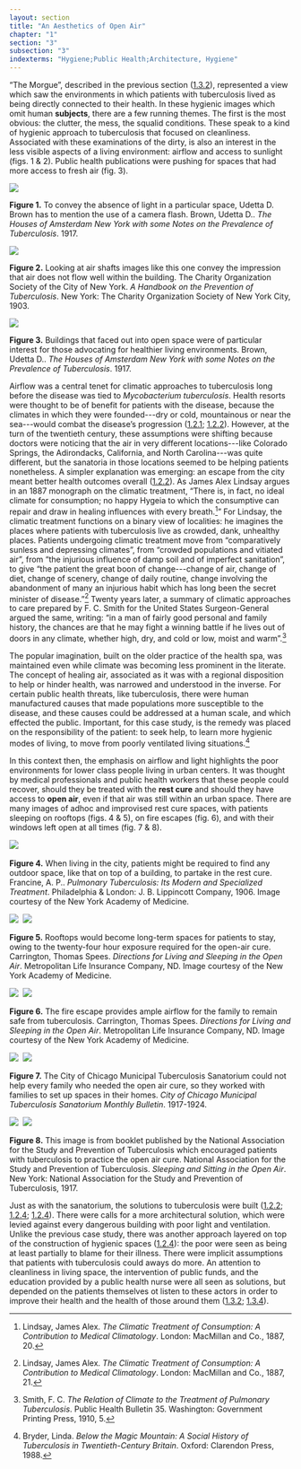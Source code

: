 ```yaml
---
layout: section
title: "An Aesthetics of Open Air"
chapter: "1"
section: "3"
subsection: "3"
indexterms: "Hygiene;Public Health;Architecture, Hygiene"
---
```


“The Morgue”, described in the previous section (<a href="{{ site.baseurl }}/dissertation/1_3_2}}">1.3.2</a>), represented a view which saw the environments in which patients with tuberculosis lived as being directly connected to their health. In these hygienic images which omit human <span data-tooltip aria-haspopup="true" class="has-tip" data-disable-hover="false" tabindex="1" title="I use the term 'research subject' to refer to a specific relationship between a researcher and the person or people they research. The 'subject' is a pun on the monarchal subject, someone who has no agency under the spectacular power of the sovereign. In this relationship, the researcher has power over their research subject to define and describe the person within a set knowledge system."><b>subjects</b></span>, there are a few running themes. The first is the most obvious: the clutter, the mess, the squalid conditions. These speak to a kind of hygienic approach to tuberculosis that focused on cleanliness. Associated with these examinations of the dirty, is also an interest in the less visible aspects of a living environment: airflow and access to sunlight (figs. 1 & 2). Public health publications were pushing for spaces that had more access to fresh air (fig. 3).

<div class="card float-right half-width-image"><img id="Brown_TheHousesofAmsterdamNewYo_1917_56" src="{{ site.baseurl }}/assets/img/Brown_TheHousesofAmsterdamNewYo_1917_56.jpg">

**Figure 1.** To convey the absence of light in a particular space, Udetta D. Brown has to mention the use of a camera flash. Brown, Udetta D.. *The Houses of Amsterdam New York with some Notes on the Prevalence of Tuberculosis*. 1917.

<img id="CharityOrganiza_AHandbookonthePreventiono_1903_351" src="{{ site.baseurl }}/assets/img/CharityOrganiza_AHandbookonthePreventiono_1903_351.jpg">

**Figure 2.** Looking at air shafts images like this one convey the impression that air does not flow well within the building. The Charity Organization Society of the City of New York. *A Handbook on the Prevention of Tuberculosis*. New York: The Charity Organization Society of New York City, 1903.

<img id="Brown_TheHousesofAmsterdamNewYo_1917_62" src="{{ site.baseurl }}/assets/img/Brown_TheHousesofAmsterdamNewYo_1917_62.jpg">

**Figure 3.** Buildings that faced out into open space were of particular interest for those advocating for healthier living environments. Brown, Udetta D.. *The Houses of Amsterdam New York with some Notes on the Prevalence of Tuberculosis*. 1917.

</div>

Airflow was a central tenet for climatic approaches to tuberculosis long before the disease was tied to *Mycobacterium tuberculosis*. Health resorts were thought to be of benefit for patients with the disease, because the climates in which they were founded---dry or cold, mountainous or near the sea---would combat the disease’s progression (<a href="{{ site.baseurl }}/dissertation/1_2_1}}">1.2.1</a>; <a href="{{ site.baseurl }}/dissertation/1_2_2}}">1.2.2</a>).  However, at the turn of the twentieth century, these assumptions were shifting because doctors were noticing that the air in very different locations---like Colorado Springs, the Adirondacks,  California, and North Carolina---was quite different, but the sanatoria in those locations seemed to be helping patients nonetheless. A simpler explanation was emerging: an escape from the city meant better health outcomes overall (<a href="{{ site.baseurl }}/dissertation/1_2_2}}">1.2.2</a>). As James Alex Lindsay argues in an 1887 monograph on the climatic treatment, “There is, in fact, no ideal climate for consumption; no happy Hygeia to which the consumptive can repair and draw in healing influences with every breath.[^fn1]” For Lindsay, the climatic treatment functions on a binary view of localities: he imagines the places where patients with tuberculosis live as crowded, dank, unhealthy places. Patients undergoing climatic treatment move from “comparatively sunless and depressing climates”, from “crowded populations and vitiated air”, from “the injurious influence of damp soil and of imperfect sanitation”, to give “the patient the great boon of change---change of air, change of diet, change of scenery, change of daily routine, change involving the abandonment of many an injurious habit which has long been the secret minister of disease.”[^fn2] Twenty years later, a summary of climatic approaches to care prepared by F. C. Smith for the United States Surgeon-General argued the same, writing: “in a man of fairly good personal and family history, the chances are that he may fight a winning battle if he lives out of doors in any climate, whether high, dry, and cold or low, moist and warm”.[^fn3]

The popular imagination, built on the older practice of the health spa, was maintained even while climate was becoming less prominent in the literate. The concept of healing air, associated as it was with a regional disposition to help or hinder health, was narrowed and understood in the inverse. For certain public health threats, like tuberculosis, there were human manufactured causes that made populations more susceptible to the disease, and these causes could be addressed at a human scale, and which effected the public. Important, for this case study, is the remedy was placed on the responsibility of the patient: to seek help, to learn more hygienic modes of living, to move from poorly ventilated living situations.[^fn4]

In this context then, the emphasis on airflow and light highlights the poor environments for lower class people living in urban centers. It was thought by medical professionals and public health workers that these people could recover, should they be treated with the <span data-tooltip aria-haspopup="true" class="has-tip" data-disable-hover="false" tabindex="1" title="The rest cure was an approach to tuberculosis where patients were encouraged to do as little as possible and rest to recover their energy. It was regularly practiced along side the open air cure."><b>rest cure</b></span> and should they have access to <span data-tooltip aria-haspopup="true" class="has-tip" data-disable-hover="false" tabindex="1" title="The open air approach to treating tuberculosis focused on the constant flow of fresh air. It was often paired with the rest cure."><b>open air</b></span>, even if that air was still within an urban space. There are many images of adhoc and improvised rest cure spaces, with patients sleeping on rooftops (figs. 4 & 5), on fire escapes (fig. 6), and with their windows left open at all times (fig. 7 & 8).

<img id="Francine_1907_0002" class="opaque" src="{{ site.baseurl }}/assets/img/Francine_1907_0002b_full.jpg">

<img id="Francine_1907_0002=-2Francine_1907_0002.jpg">

<img id="Francine_1907_0002-=-Francine_1907_0002_partial.jpg">

**Figure 4.** When living in the city, patients might be required to find any outdoor space, like that on top of a building, to partake in the rest cure. Francine, A. P.. *Pulmonary Tuberculosis: Its Modern and Specialized Treatment*. Philadelphia & London: J. B. Lippincott Company, 1906. Image courtesy of the New York Academy of Medicine.

<img id="CityofChicagoMunicipalTub1-4_1917-1924_44" class="opaque" src="{{ site.baseurl }}/assets/img/CityofChicagoMunicipalTub1-4_1917-1924_44_full.jpg">

<img id="CityofChicagoMunicipalTub1-4_1917-1924_44=-2CityofChicagoMunicipalTub1-4_1917-1924_44.jpg">

<img id="CityofChicagoMunicipalTub1-4_1917-1924_44" class="partially-opaque" src="{{ site.baseurl }}/assets/img/CityofChicagoMunicipalTub1-4_1917-1924_44_partial.jpg">

**Figure 5.** Rooftops would become long-term spaces for patients to stay, owing to the twenty-four hour exposure required for the open-air cure. Carrington, Thomas Spees. *Directions for Living and Sleeping in the Open Air*. Metropolitan Life Insurance Company, ND. Image courtesy of the New York Academy of Medicine.

<div class="card float-right half-width-image"><img id="Carrington_OpenAir_BerthaJohnsonColl_Folder28_0001b" class="opaque" src="{{ site.baseurl }}/assets/img/Carrington_OpenAir_BerthaJohnsonColl_Folder28_0001b_full.jpg">

<img id="Carrington_OpenAir_BerthaJohnsonColl_Folder28_0001b=-2Carrington_OpenAir_BerthaJohnsonColl_Folder28_0001b.jpg">

<img id="Carrington_OpenAir_BerthaJohnsonColl_Folder28_0001b" class="partially-opaque" src="{{ site.baseurl }}/assets/img/Carrington_OpenAir_BerthaJohnsonColl_Folder28_0001b_partial.jpg">

**Figure 6.** The fire escape provides ample airflow for the family to remain safe from tuberculosis. Carrington, Thomas Spees. *Directions for Living and Sleeping in the Open Air*. Metropolitan Life Insurance Company, ND. Image courtesy of the New York Academy of Medicine.

<img id="CityofChicagoMunicipalTub1-4_1917-1924_44" class="opaque" src="{{ site.baseurl }}/assets/img/CityofChicagoMunicipalTub1-4_1917-1924_44_full.jpg">

<img id="CityofChicagoMunicipalTub1-4_1917-1924_44=-2CityofChicagoMunicipalTub1-4_1917-1924_44.jpg">

<img id="CityofChicagoMunicipalTub1-4_1917-1924_44" class="partially-opaque" src="{{ site.baseurl }}/assets/img/CityofChicagoMunicipalTub1-4_1917-1924_44_partial.jpg">

**Figure 7.** The City of Chicago Municipal Tuberculosis Sanatorium could not help every family who needed the open air cure, so they worked with families to set up spaces in their homes.  *City of Chicago Municipal Tuberculosis Sanatorium Monthly Bulletin*. 1917-1924.

<img id="NationalAssocia_SleepingandSittingintheOp_1917_8" class="opaque" src="{{ site.baseurl }}/assets/img/NationalAssocia_SleepingandSittingintheOp_1917_8_full.jpg">

<img id="NationalAssocia_SleepingandSittingintheOp_1917_8=-2NationalAssocia_SleepingandSittingintheOp_1917_8.jpg">

<img id="NationalAssocia_SleepingandSittingintheOp_1917_8" class="partially-opaque" src="{{ site.baseurl }}/assets/img/NationalAssocia_SleepingandSittingintheOp_1917_8_partial.jpg">

**Figure 8.** This image is from booklet published by the National Association for the Study and Prevention of Tuberculosis which encouraged patients with tuberculosis to practice the open air cure. National Association for the Study and Prevention of Tuberculosis. *Sleeping and Sitting in the Open Air*. New York: National Association for the Study and Prevention of Tuberculosis, 1917.

</div>

Just as with the sanatorium, the solutions to tuberculosis were built (<a href="{{ site.baseurl }}/dissertation/1_2_2}}">1.2.2</a>; <a href="{{ site.baseurl }}/dissertation/1_2_4}}">1.2.4</a>; <a href="{{ site.baseurl }}/dissertation/1_2_4}}">1.2.4</a>). There were calls for a more architectural solution, which were levied against every dangerous building with poor light and ventilation. Unlike the previous case study, there was another approach layered on top of the construction of hygienic spaces (<a href="{{ site.baseurl }}/dissertation/1_2_4}}">1.2.4</a>): the poor were seen as being at least partially to blame for their illness. There were implicit assumptions that patients with tuberculosis could aways do more. An attention to cleanliness in living space, the intervention of public funds, and the education provided by a public health nurse were all seen as solutions, but depended on the patients themselves ot listen to these actors in order to improve their health and the health of those around them (<a href="{{ site.baseurl }}/dissertation/1_3_2}}">1.3.2</a>; <a href="{{ site.baseurl }}/dissertation/1_3_4}}">1.3.4</a>).

[^fn1]: Lindsay, James Alex. *The Climatic Treatment of Consumption: A Contribution to Medical Climatology*. London: MacMillan and Co., 1887, 20.

[^fn2]: Lindsay, James Alex. *The Climatic Treatment of Consumption: A Contribution to Medical Climatology*. London: MacMillan and Co., 1887, 21.

[^fn3]: Smith, F. C. *The Relation of Climate to the Treatment of Pulmonary Tuberculosis*. Public Health Bulletin 35. Washington: Government Printing Press, 1910, 5.

[^fn4]: Bryder, Linda. *Below the Magic Mountain: A Social History of Tuberculosis in Twentieth-Century Britain*. Oxford: Clarendon Press, 1988.